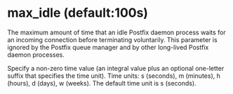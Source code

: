 # max_idle (default:100s) 


The maximum amount of time that an idle Postfix daemon process waits
for an incoming connection before terminating voluntarily.  This
parameter
is ignored by the Postfix queue manager and by other long-lived
Postfix daemon processes.


 Specify a non-zero time value (an integral value plus an optional
one-letter suffix that specifies the time unit).  Time units: s
(seconds), m (minutes), h (hours), d (days), w (weeks).
The default time unit is s (seconds).  


